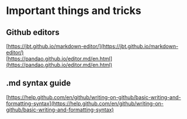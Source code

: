 # Important things and tricks

## Github editors
[https://jbt.github.io/markdown-editor/](https://jbt.github.io/markdown-editor/)  
[https://pandao.github.io/editor.md/en.html](https://pandao.github.io/editor.md/en.html)

## .md syntax guide
[https://help.github.com/en/github/writing-on-github/basic-writing-and-formatting-syntax](https://help.github.com/en/github/writing-on-github/basic-writing-and-formatting-syntax)